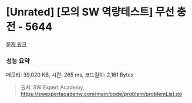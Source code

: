 # [Unrated] [모의 SW 역량테스트] 무선 충전 - 5644 

[문제 링크](https://swexpertacademy.com/main/code/problem/problemDetail.do?contestProbId=AWXRDL1aeugDFAUo) 

### 성능 요약

메모리: 39,020 KB, 시간: 265 ms, 코드길이: 2,161 Bytes



> 출처: SW Expert Academy, https://swexpertacademy.com/main/code/problem/problemList.do